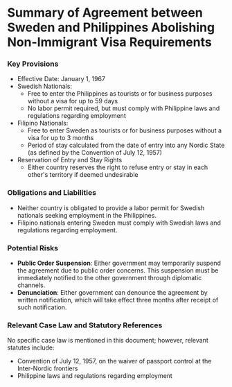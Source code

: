 **Summary of Agreement between Sweden and Philippines Abolishing Non-Immigrant Visa Requirements**
=====================================================================================

### Key Provisions

*   Effective Date: January 1, 1967
*   Swedish Nationals:
    *   Free to enter the Philippines as tourists or for business purposes without a visa for up to 59 days
    *   No labor permit required, but must comply with Philippine laws and regulations regarding employment
*   Filipino Nationals:
    *   Free to enter Sweden as tourists or for business purposes without a visa for up to 3 months
    *   Period of stay calculated from the date of entry into any Nordic State (as defined by the Convention of July 12, 1957)
*   Reservation of Entry and Stay Rights
    *   Either country reserves the right to refuse entry or stay in each other's territory if deemed undesirable

### Obligations and Liabilities

*   Neither country is obligated to provide a labor permit for Swedish nationals seeking employment in the Philippines.
*   Filipino nationals entering Sweden must comply with Swedish laws and regulations regarding employment.

### Potential Risks

*   **Public Order Suspension**: Either government may temporarily suspend the agreement due to public order concerns. This suspension must be immediately notified to the other government through diplomatic channels.
*   **Denunciation**: Either government can denounce the agreement by written notification, which will take effect three months after receipt of such notification.

### Relevant Case Law and Statutory References

No specific case law is mentioned in this document; however, relevant statutes include:

*   Convention of July 12, 1957, on the waiver of passport control at the Inter-Nordic frontiers
*   Philippine laws and regulations regarding employment